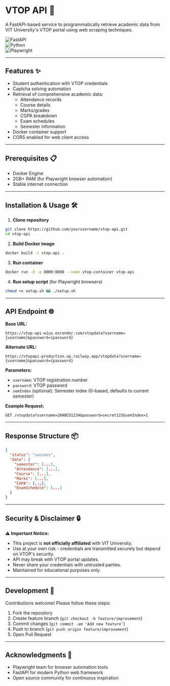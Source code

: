 # VTOP API 🚀

A FastAPI-based service to programmatically retrieve academic data from VIT University's VTOP portal using web scraping techniques.

![FastAPI](https://img.shields.io/badge/FastAPI-005571?style=for-the-badge&logo=fastapi)  
![Python](https://img.shields.io/badge/Python-3776AB?style=for-the-badge&logo=python&logoColor=white)  
![Playwright](https://img.shields.io/badge/Playwright-45ba4b?style=for-the-badge&logo=playwright&logoColor=white)

---

## Features ✨

- Student authentication with VTOP credentials
- Captcha solving automation
- Retrieval of comprehensive academic data:
  - Attendance records
  - Course details
  - Marks/grades
  - CGPA breakdown
  - Exam schedules
  - Semester information
- Docker container support
- CORS enabled for web client access

---

## Prerequisites 📋

- Docker Engine
- 2GB+ RAM (for Playwright browser automation)
- Stable internet connection

---

## Installation & Usage 🛠️

1. **Clone repository**

```bash
git clone https://github.com/yourusername/vtop-api.git
cd vtop-api
```

2. **Build Docker image**

```bash
docker build -t vtop-api .
```

3. **Run container**

```bash
docker run -d -p 8000:8000 --name vtop-container vtop-api
```

4. **Run setup script** (for Playwright browsers)

```bash
chmod +x setup.sh && ./setup.sh
```

---

## API Endpoint 🌐

**Base URL:**

```http
https://vtop-api-w1ux.onrender.com/vtopdata?username={username}&password={password}
```

**Alternate URL:**

```http
https://vtopapi-production.up.railway.app/vtopdata?username={username}&password={password}
```

**Parameters:**

- `username`: VTOP registration number
- `password`: VTOP password
- `semIndex` (optional): Semester index (0-based, defaults to current semester)

**Example Request:**

```http
GET /vtopdata?username=20ABCD1234&password=secret123&semIndex=1
```

---

## Response Structure 📦

```json
{
  "status": "success",
  "data": {
    "semester": [...],
    "Attendance": [...],
    "Course": [...],
    "Marks": [...],
    "CGPA": {...},
    "ExamSchedule": [...]
  }
}
```

---

## Security & Disclaimer 🔒

⚠️ **Important Notice:**

- This project is **not officially affiliated** with VIT University.
- Use at your own risk - credentials are transmitted securely but depend on VTOP's security.
- API may break with VTOP portal updates.
- Never share your credentials with untrusted parties.
- Maintained for educational purposes only.

---

## Development 🤝

Contributions welcome! Please follow these steps:

1. Fork the repository
2. Create feature branch (`git checkout -b feature/improvement`)
3. Commit changes (`git commit -am 'Add new feature'`)
4. Push to branch (`git push origin feature/improvement`)
5. Open Pull Request

---

## Acknowledgments 🙏

- Playwright team for browser automation tools
- FastAPI for modern Python web framework
- Open source community for continuous inspiration
